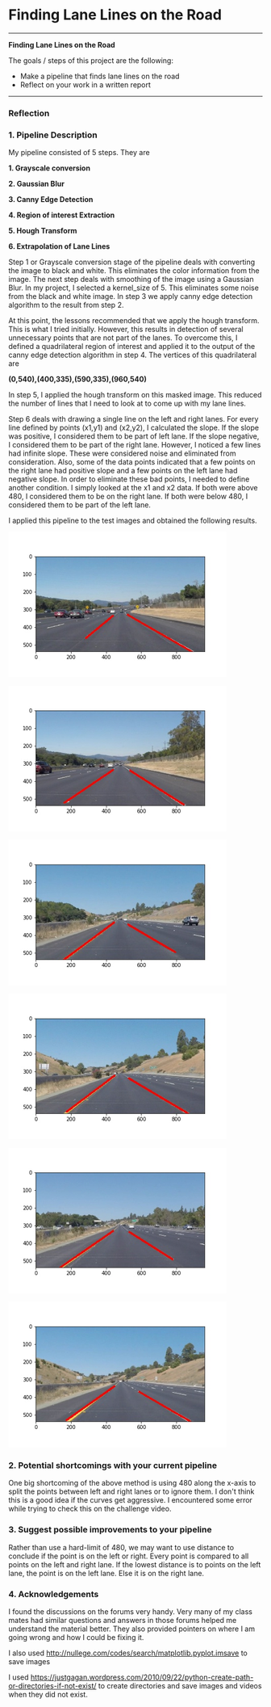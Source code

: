 # **Finding Lane Lines on the Road** 

---

**Finding Lane Lines on the Road**

The goals / steps of this project are the following:
* Make a pipeline that finds lane lines on the road
* Reflect on your work in a written report


[//]: # (Image References)

[image1]: ./test_images_output/solidWhiteCurve.jpg "Result 1"
[image2]: ./test_images_output/solidWhiteRight.jpg "Result 2"
[image3]: ./test_images_output/solidYellowCurve.jpg "Result 3"
[image4]: ./test_images_output/solidYellowCurve2.jpg "Result 4"
[image5]: ./test_images_output/solidYellowLeft.jpg "Result 5"
[image6]: ./test_images_output/whiteCarLaneSwitch.jpg "Result 6"

---

### Reflection

### 1. Pipeline Description

My pipeline consisted of 5 steps. They are

**1. Grayscale conversion**

**2. Gaussian Blur**

**3. Canny Edge Detection**

**4. Region of interest Extraction**

**5. Hough Transform**

**6. Extrapolation of Lane Lines**

Step 1 or Grayscale conversion stage of the pipeline deals with converting the image to black and white. This eliminates the color information from the image. The next
step deals with smoothing of the image using a Gaussian Blur. In my project, I selected a kernel_size of 5. This eliminates some noise from the black and white image.
In step 3 we apply canny edge detection algorithm to the result from step 2. 

At this point, the lessons recommended that we apply the hough transform. This is what I tried initially. However, this results in detection of several unnecessary points that are 
not part of the lanes. To overcome this, I defined a quadrilateral region of interest and applied it to the output of the canny edge detection algorithm in step 4. The vertices of this 
quadrilateral are 

**(0,540),(400,335),(590,335),(960,540)**

In step 5, I applied the hough transform on this masked image. This reduced the number of lines that I need to look at to come up with my lane lines.

Step 6 deals with drawing a single line on the left and right lanes. For every line defined by points (x1,y1) and (x2,y2), I calculated the slope. 
If the slope was positive, I considered them to be part of left lane. If the slope negative, I considered them to be part of the right lane. However, I noticed a few lines had infinite slope.
These were considered noise and eliminated from consideration. Also, some of the data points indicated that a few points on the right lane had positive slope and a few points on the left lane had negative slope.
In order to eliminate these bad points, I needed to define another condition. I simply looked at the x1 and x2 data. If both were above 480, I considered them to be on the right lane.
If both were below 480, I considered them to be part of the left lane.

I applied this pipeline to the test images and obtained the following results.

![alt text][image1]

![alt text][image2]

![alt text][image3]

![alt text][image4]

![alt text][image5]

![alt text][image6]


### 2. Potential shortcomings with your current pipeline
One big shortcoming of the above method is using 480 along the x-axis to split the points between left and right lanes or to ignore them.
I don't think this is a good idea if the curves get aggressive. I encountered some error while trying to check this on the challenge video.


### 3. Suggest possible improvements to your pipeline

Rather than use a hard-limit of 480, we may want to use distance to conclude if the point is on the left or right. Every point is compared to all points on the left and right lane. 
If the lowest distance is to points on the left lane, the point is on the left lane. Else it is on the right lane.

### 4. Acknowledgements
I found the discussions on the forums very handy. Very many of my class mates had similar questions and answers in those forums helped me understand the material better. They also provided pointers on where I am going wrong and how I could be fixing it.

I also used http://nullege.com/codes/search/matplotlib.pyplot.imsave to save images

I used https://justgagan.wordpress.com/2010/09/22/python-create-path-or-directories-if-not-exist/ to create directories and save images and videos when they did not exist.
